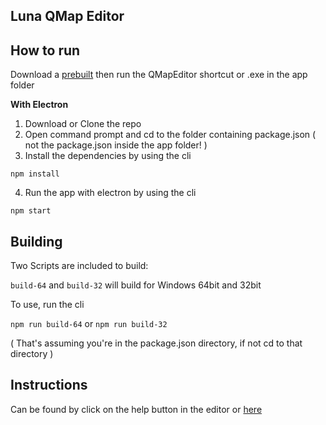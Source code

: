 ## Luna QMap Editor

## How to run
Download a [prebuilt](https://github.com/lunatechsdev/LunaQMapEditor/releases/latest) then run
the QMapEditor shortcut or .exe in the app folder

**With Electron**

1. Download or Clone the repo
2. Open command prompt and cd to the folder containing package.json ( not the package.json inside the app folder! )
3. Install the dependencies by using the cli

 ```npm install```

4. Run the app with electron by using the cli

 ```npm start```

## Building
Two Scripts are included to build:

`build-64` and `build-32` will build for Windows 64bit and 32bit

To use, run the cli

`npm run build-64` or `npm run build-32`

( That's assuming you're in the package.json directory, if not cd to that directory )

## Instructions
Can be found by click on the help button in the editor or [here](/app/HELP.md)
